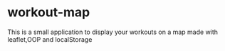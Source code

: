 # workout-map
This is a small application to display your workouts on a map made with leaflet,OOP and localStorage
